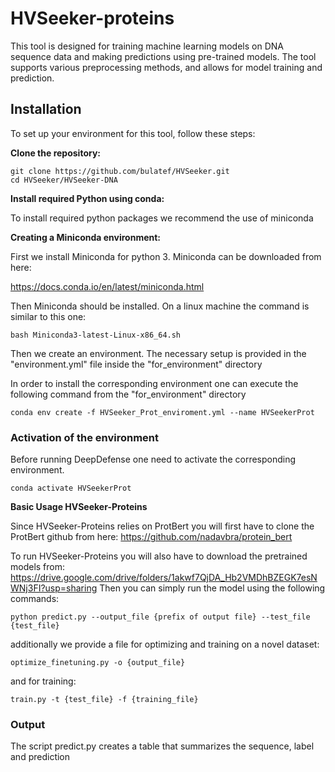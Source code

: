 # HVSeeker-proteins   
This tool is designed for training machine learning models on DNA sequence data and making predictions using pre-trained models. The tool supports various preprocessing methods, and allows for model training and prediction.
  
  

  
## Installation  
To set up your environment for this tool, follow these steps:  
  
**Clone the repository:**    

```
git clone https://github.com/bulatef/HVSeeker.git
cd HVSeeker/HVSeeker-DNA
```


  
**Install required Python using conda:**    


To install required python packages we recommend the use of miniconda


**Creating a Miniconda environment:**


First we install Miniconda for python 3. Miniconda can be downloaded from here:

https://docs.conda.io/en/latest/miniconda.html

Then Miniconda should be installed. On a linux machine the command is similar to this one:
```
bash Miniconda3-latest-Linux-x86_64.sh
```
Then we create an environment. The necessary setup is provided in the "environment.yml" file inside the "for_environment" directory

In order to install the corresponding environment one can execute the following command from the "for_environment" directory



```
conda env create -f HVSeeker_Prot_enviroment.yml --name HVSeekerProt
```

### Activation of the environment

Before running DeepDefense one need to activate the corresponding environment.


```
conda activate HVSeekerProt
```
  
  
**Basic Usage HVSeeker-Proteins**  


Since HVSeeker-Proteins relies on ProtBert you will first have to clone the ProtBert github from here: https://github.com/nadavbra/protein_bert

To run HVSeeker-Proteins you will also have to download the pretrained models from: https://drive.google.com/drive/folders/1akwf7QjDA_Hb2VMDhBZEGK7esNWNj3FI?usp=sharing
Then you can simply run the model using the following commands:



```
python predict.py --output_file {prefix of output file} --test_file {test_file}
```
additionally we provide a file for optimizing and training on a novel dataset:

```
optimize_finetuning.py -o {output_file}
```
and for training:

```
train.py -t {test_file} -f {training_file}
```



### Output

The script predict.py creates a table that summarizes the sequence, label and prediction 




